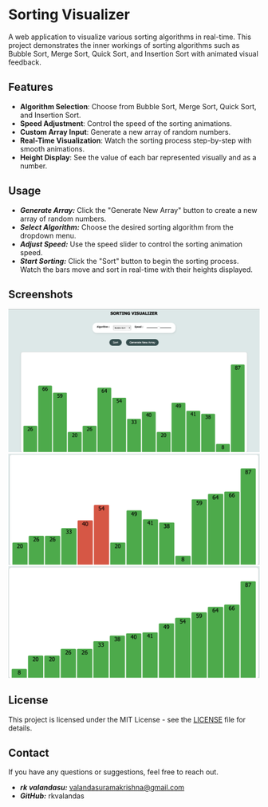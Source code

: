 # Sorting Visualizer

A web application to visualize various sorting algorithms in real-time. This project demonstrates the inner workings of sorting algorithms such as Bubble Sort, Merge Sort, Quick Sort, and Insertion Sort with animated visual feedback.

## Features

- **Algorithm Selection**: Choose from Bubble Sort, Merge Sort, Quick Sort, and Insertion Sort.
- **Speed Adjustment**: Control the speed of the sorting animations.
- **Custom Array Input**: Generate a new array of random numbers.
- **Real-Time Visualization**: Watch the sorting process step-by-step with smooth animations.
- **Height Display**: See the value of each bar represented visually and as a number.

## Usage

- ***Generate Array:*** Click the "Generate New Array" button to create a new array of random numbers.
- ***Select Algorithm:*** Choose the desired sorting algorithm from the dropdown menu.
- ***Adjust Speed:*** Use the speed slider to control the sorting animation speed.
- ***Start Sorting:*** Click the "Sort" button to begin the sorting process. Watch the bars move and sort in real-time with their heights displayed.
## Screenshots
<img src="Screenshots/Screenshot0.png" alt="Sorting Visualizer" width="600">
<img src="Screenshots/Screenshot1.png" alt="Sorting Visualizer" width="600">
<img src="Screenshots/Screenshot2.png" alt="Sorting Visualizer" width="600">

## License

This project is licensed under the MIT License - see the [LICENSE](LICENSE) file for details.

## Contact

If you have any questions or suggestions, feel free to reach out.

- ***rk valandasu:*** valandasuramakrishna@gmail.com
- ***GitHub:*** rkvalandas